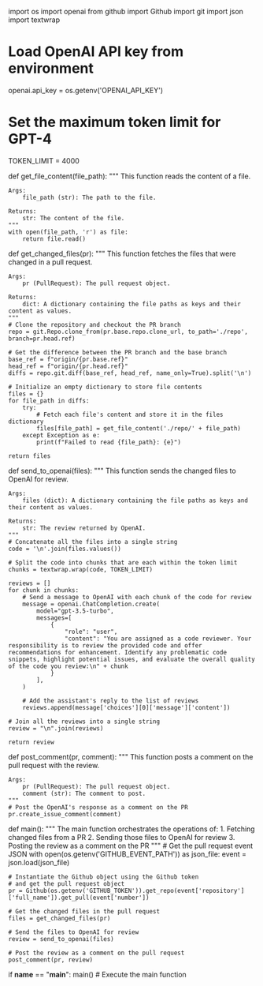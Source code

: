 import os
import openai
from github import Github
import git
import json
import textwrap

# Load OpenAI API key from environment
openai.api_key = os.getenv('OPENAI_API_KEY')

# Set the maximum token limit for GPT-4
TOKEN_LIMIT = 4000

def get_file_content(file_path):
    """
    This function reads the content of a file.

    Args:
        file_path (str): The path to the file.

    Returns:
        str: The content of the file.
    """
    with open(file_path, 'r') as file:
        return file.read()

def get_changed_files(pr):
    """
    This function fetches the files that were changed in a pull request.

    Args:
        pr (PullRequest): The pull request object.

    Returns:
        dict: A dictionary containing the file paths as keys and their content as values.
    """
    # Clone the repository and checkout the PR branch
    repo = git.Repo.clone_from(pr.base.repo.clone_url, to_path='./repo', branch=pr.head.ref)

    # Get the difference between the PR branch and the base branch
    base_ref = f"origin/{pr.base.ref}"
    head_ref = f"origin/{pr.head.ref}"
    diffs = repo.git.diff(base_ref, head_ref, name_only=True).split('\n')

    # Initialize an empty dictionary to store file contents
    files = {}
    for file_path in diffs:
        try:
            # Fetch each file's content and store it in the files dictionary
            files[file_path] = get_file_content('./repo/' + file_path)
        except Exception as e:
            print(f"Failed to read {file_path}: {e}")

    return files

def send_to_openai(files):
    """
    This function sends the changed files to OpenAI for review.

    Args:
        files (dict): A dictionary containing the file paths as keys and their content as values.

    Returns:
        str: The review returned by OpenAI.
    """
    # Concatenate all the files into a single string
    code = '\n'.join(files.values())

    # Split the code into chunks that are each within the token limit
    chunks = textwrap.wrap(code, TOKEN_LIMIT)

    reviews = []
    for chunk in chunks:
        # Send a message to OpenAI with each chunk of the code for review
        message = openai.ChatCompletion.create(
            model="gpt-3.5-turbo",
            messages=[
                {
                    "role": "user",
                    "content": "You are assigned as a code reviewer. Your responsibility is to review the provided code and offer recommendations for enhancement. Identify any problematic code snippets, highlight potential issues, and evaluate the overall quality of the code you review:\n" + chunk
                }
            ],
        )

        # Add the assistant's reply to the list of reviews
        reviews.append(message['choices'][0]['message']['content'])

    # Join all the reviews into a single string
    review = "\n".join(reviews)

    return review

def post_comment(pr, comment):
    """
    This function posts a comment on the pull request with the review.

    Args:
        pr (PullRequest): The pull request object.
        comment (str): The comment to post.
    """
    # Post the OpenAI's response as a comment on the PR
    pr.create_issue_comment(comment)

def main():
    """
    The main function orchestrates the operations of:
    1. Fetching changed files from a PR
    2. Sending those files to OpenAI for review
    3. Posting the review as a comment on the PR
    """
    # Get the pull request event JSON
    with open(os.getenv('GITHUB_EVENT_PATH')) as json_file:
        event = json.load(json_file)
    
    # Instantiate the Github object using the Github token
    # and get the pull request object
    pr = Github(os.getenv('GITHUB_TOKEN')).get_repo(event['repository']['full_name']).get_pull(event['number'])

    # Get the changed files in the pull request
    files = get_changed_files(pr)

    # Send the files to OpenAI for review
    review = send_to_openai(files)

    # Post the review as a comment on the pull request
    post_comment(pr, review)

if __name__ == "__main__":
    main()  # Execute the main function
